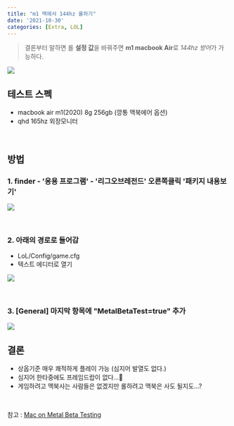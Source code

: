 ```yaml
---
title: "m1 맥에서 144hz 롤하기"
date: '2021-10-30'
categories: [Extra, LOL]
---
```


> 결론부터 말하면 롤 **설정 값**을 바꿔주면 **m1 macbook Air**로 *144hz 방어*가 가능하다.
>

![](https://user-images.githubusercontent.com/55419159/139523580-e90497ce-2cab-444b-b137-c17ae0875f05.png)


## 테스트 스펙
- macbook air m1(2020) 8g 256gb (깡통 맥북에어 옵션)
- qhd 165hz 외장모니터

<br>


## 방법

### 1. finder - '응용 프로그램' - '리그오브레전드' 오른쪽클릭 '패키지 내용보기'

   ![](https://user-images.githubusercontent.com/55419159/139523689-d613a586-55f2-426c-9e10-09e776c04450.png)

<br>

### 2. 아래의 경로로 들어감
- LoL/Config/game.cfg
- 텍스트 에디터로 열기

![](https://user-images.githubusercontent.com/55419159/139523809-a896357e-4c3b-413a-8474-6fc4ec9ecca4.png)

<br>

### 3. [General] 마지막 항목에 "MetalBetaTest=true" 추가

![](https://user-images.githubusercontent.com/55419159/139523849-60136e47-3f6b-4ae4-b22d-15f066f4f16b.png)


## 결론

- 상옵기준 매우 쾌적하게 플레이 가능 (심지어 발열도 없다.)
- 심지어 한타중에도 프레임드랍이 없다...🤔
- 게임하려고 맥북사는 사람들은 없겠지만 롤하려고 맥북은 사도 될지도...?

<br>

참고 : [Mac on Metal Beta Testing](![](https://devtrackers.gg/leagueoflegends/p/c1948cdc-mac-on-metal-beta-testing)
)
